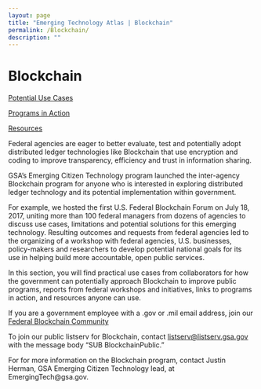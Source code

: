 ```yaml
---
layout: page
title: "Emerging Technology Atlas | Blockchain"
permalink: /Blockchain/
description: ""
---
```


# Blockchain

<p><a href="https://emerging.digital.gov/blockchain-federal/"><span>Potential Use Cases</span></a></p>

<p><a href="https://emerging.digital.gov/blockchain-programs/"><span>Programs in Action</span></a></p>

<p><a href="https://emerging.digital.gov/blockchain-resources/"><span>Resources</span></a></p>



<p>Federal agencies are eager to better evaluate, test and potentially adopt distributed ledger technologies like Blockchain that use encryption and coding to improve transparency, efficiency and trust in information sharing.

<p>GSA’s Emerging Citizen Technology program launched the inter-agency Blockchain program for anyone who is interested in exploring distributed ledger technology and its potential implementation within government.</p>

<p>For example, we hosted the first U.S. Federal Blockchain Forum on July 18, 2017, uniting more than 100 federal managers from dozens of agencies to discuss use cases, limitations and potential solutions for this emerging technology. Resulting outcomes and requests from federal agencies led to the organizing of a workshop with federal agencies, U.S. businesses, policy-makers and researchers to develop potential national goals for its use in helping build more accountable, open public services.</p>

<p>In this section, you will find practical use cases from collaborators for how the government can potentially approach Blockchain to improve public programs, reports from federal workshops and initiatives, links to programs in action, and resources anyone can use.</p>

<p>If you are a government employee with a .gov or .mil email address, join our <a href="mailto:Blockchain-subscribe-request@listserv.gsa.gov?subject=Blockchain%20listserv">Federal Blockchain Community</a></p>

<p>To join our public listserv for Blockchain, contact <a href="mailto:listserv@listserv.gsa.gov?subject=Blockchain%20listserv">listserv@listserv.gsa.gov</a> with the message body “SUB BlockchainPublic.”</p>

<p>For for more information on the Blockchain program, contact Justin Herman, GSA Emerging Citizen Technology lead, at EmergingTech@gsa.gov.</p>
